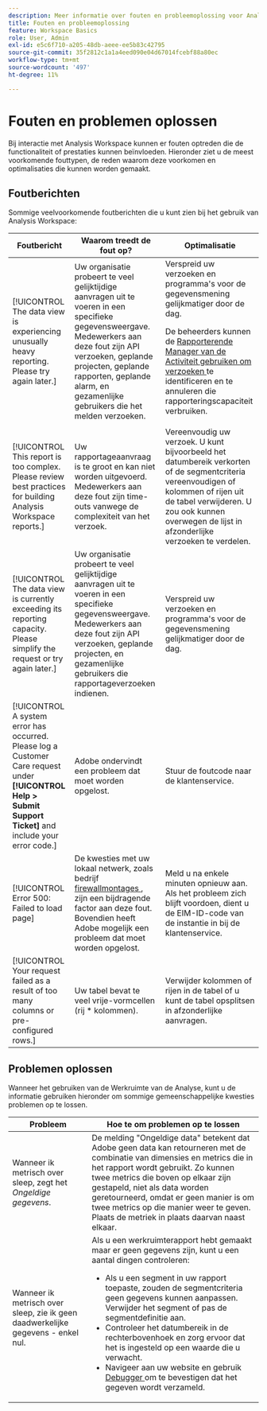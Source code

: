 ```yaml
---
description: Meer informatie over fouten en probleemoplossing voor Analysis Workspace.
title: Fouten en probleemoplossing
feature: Workspace Basics
role: User, Admin
exl-id: e5c6f710-a205-48db-aeee-ee5b83c42795
source-git-commit: 35f2812c1a1a4eed090e04d67014fcebf88a80ec
workflow-type: tm+mt
source-wordcount: '497'
ht-degree: 11%

---
```


# Fouten en problemen oplossen

Bij interactie met Analysis Workspace kunnen er fouten optreden die de functionaliteit of prestaties kunnen beïnvloeden. Hieronder ziet u de meest voorkomende fouttypen, de reden waarom deze voorkomen en optimalisaties die kunnen worden gemaakt.

## Foutberichten

Sommige veelvoorkomende foutberichten die u kunt zien bij het gebruik van Analysis Workspace:

| Foutbericht | Waarom treedt de fout op? | Optimalisatie |
| --- | --- | --- |
| [!UICONTROL The data view is experiencing unusually heavy reporting. Please try again later.] | Uw organisatie probeert te veel gelijktijdige aanvragen uit te voeren in een specifieke gegevensweergave. Medewerkers aan deze fout zijn API verzoeken, geplande projecten, geplande rapporten, geplande alarm, en gezamenlijke gebruikers die het melden verzoeken. | Verspreid uw verzoeken en programma&#39;s voor de gegevensmening gelijkmatiger door de dag.<p>De beheerders kunnen de [ Rapporterende Manager van de Activiteit gebruiken om verzoeken ](/help/admin/admin/reporting-activity-manager/reporting-activity-overview.md) te identificeren en te annuleren die rapporteringscapaciteit verbruiken.</p> |
| [!UICONTROL This report is too complex. Please review best practices for building Analysis Workspace reports.] | Uw rapportageaanvraag is te groot en kan niet worden uitgevoerd. Medewerkers aan deze fout zijn time-outs vanwege de complexiteit van het verzoek. | Vereenvoudig uw verzoek. U kunt bijvoorbeeld het datumbereik verkorten of de segmentcriteria vereenvoudigen of kolommen of rijen uit de tabel verwijderen. U zou ook kunnen overwegen de lijst in afzonderlijke verzoeken te verdelen. |
| [!UICONTROL The data view is currently exceeding its reporting capacity. Please simplify the request or try again later.] | Uw organisatie probeert te veel gelijktijdige aanvragen uit te voeren in een specifieke gegevensweergave. Medewerkers aan deze fout zijn API verzoeken, geplande projecten, en gezamenlijke gebruikers die rapportageverzoeken indienen. | Verspreid uw verzoeken en programma&#39;s voor de gegevensmening gelijkmatiger door de dag. |
| [!UICONTROL A system error has occurred. Please log a Customer Care request under **[!UICONTROL Help > Submit Support Ticket]** and include your error code.] | Adobe ondervindt een probleem dat moet worden opgelost. | Stuur de foutcode naar de klantenservice. |
| [!UICONTROL Error 500: Failed to load page] | De kwesties met uw lokaal netwerk, zoals bedrijf [ firewallmontages ](/help/technotes/ip-addresses.md), zijn een bijdragende factor aan deze fout. Bovendien heeft Adobe mogelijk een probleem dat moet worden opgelost. | Meld u na enkele minuten opnieuw aan. Als het probleem zich blijft voordoen, dient u de EIM-ID-code van de instantie in bij de klantenservice. |
| [!UICONTROL Your request failed as a result of too many columns or pre-configured rows.] | Uw tabel bevat te veel vrije-vormcellen (rij * kolommen). | Verwijder kolommen of rijen in de tabel of u kunt de tabel opsplitsen in afzonderlijke aanvragen. |


## Problemen oplossen

Wanneer het gebruiken van de Werkruimte van de Analyse, kunt u de informatie gebruiken hieronder om sommige gemeenschappelijke kwesties problemen op te lossen.

| Probleem | Hoe te om problemen op te lossen |
|---|---|
| Wanneer ik metrisch over sleep, zegt het *Ongeldige gegevens*. | De melding &quot;Ongeldige data&quot; betekent dat Adobe geen data kan retourneren met de combinatie van dimensies en metrics die in het rapport wordt gebruikt. Zo kunnen twee metrics die boven op elkaar zijn gestapeld, niet als data worden geretourneerd, omdat er geen manier is om twee metrics op die manier weer te geven. Plaats de metriek in plaats daarvan naast elkaar. |
| Wanneer ik metrisch over sleep, zie ik geen daadwerkelijke gegevens - enkel nul. | Als u een werkruimterapport hebt gemaakt maar er geen gegevens zijn, kunt u een aantal dingen controleren:<ul><li>Als u een segment in uw rapport toepaste, zouden de segmentcriteria geen gegevens kunnen aanpassen. Verwijder het segment of pas de segmentdefinitie aan.</li><li>Controleer het datumbereik in de rechterbovenhoek en zorg ervoor dat het is ingesteld op een waarde die u verwacht.</li><li>Navigeer aan uw website en gebruik [ Debugger ](https://experienceleague.adobe.com/docs/debugger/using/experience-cloud-debugger.html) om te bevestigen dat het gegeven wordt verzameld.</li></ul> |



<!--
# Common error messages

You may encounter errors when interacting with Analysis Workspace that will also influence performance. Listed below are the most common error types, why they occur, and optimizations that can be made.

| Error message | Why does this occur? | Optimization |
| --- | --- | --- |
| [!UICONTROL The report suite is experiencing unusually heavy reporting. Please try again later.] | Your organization is trying to run too many concurrent requests against a specific report suite. Contributors to this error are API requests, scheduled projects, and concurrent users making reporting requests. | Spread your requests and schedules for the report suite more evenly throughout the day. <p>Administrators can use the [Reporting Activity Manager to identify and cancel requests](/help/admin/admin/reporting-activity-manager/reporting-activity-overview.md) that are consuming reporting capacity. |
| [!UICONTROL The report suite is currently exceeding its reporting capacity. Please simplify the request or try again later.] |  Your organization is trying to run too many concurrent requests against a specific report suite. Contributors to this error are API requests, scheduled projects, scheduled reports, scheduled alerts, and concurrent users making reporting requests. | Spread your requests and schedules for the report suite more evenly throughout the day. |
| [!UICONTROL A system error has occurred. Please log a Customer Care request under Help > Submit Support Ticket and include your error code.] | Adobe is experiencing an issue that needs to be resolved. | Submit the error code to Customer Care. |
| [!UICONTROL An unexpected error has occurred; try refreshing your project again. If the problem persists, please submit this error ID to Adobe Customer Care for further diagnosis.] | Adobe is experiencing an issue that needs to be resolved. | Try refreshing your project and if the problem persists, submit the error code to Customer Care. |
| [!UICONTROL Error 500: Failed to load page] | Issues with your local network, such as company [firewall settings](https://experienceleague.adobe.com/docs/analytics/technotes/ip-addresses.html), are a contributing factor to this error. Additionally, Adobe may be experiencing an issue that needs to be resolved. | Try logging in again after several minutes. If the issue persists, submit the EIM instance ID code to Customer Care. |
| [!UICONTROL One of the segments or the search in this visualization contains a text search that returned too many results.] | Your segment criteria or report filter is too broad. | Narrow your search text criteria and try the request again. |
| [!UICONTROL This dimension does not currently support non-default attribution models.] | Non-default attribution is not supported for the dimension that you are using. | Replace the dimension in your table with one that is compatible with [Attribution](/help/analyze/analysis-workspace/attribution/overview.md). |
| [!UICONTROL Your request failed as a result of too many columns or pre-configured rows.] | Your table has too many freeform cells (row * columns). | Remove columns or rows in your table, or consider splitting the table into separate requests. |
-->